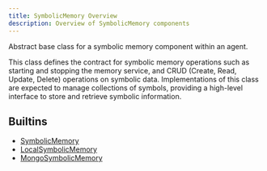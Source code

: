 ```yaml
---
title: SymbolicMemory Overview
description: Overview of SymbolicMemory components
---
```


Abstract base class for a symbolic memory component within an agent.

This class defines the contract for symbolic memory operations such as starting
and stopping the memory service, and CRUD (Create, Read, Update, Delete) operations
on symbolic data. Implementations of this class are expected to manage collections
of symbols, providing a high-level interface to store and retrieve symbolic information.

## Builtins
* [SymbolicMemory](/docs/components/symbolicmemory/symbolicmemory/)
* [LocalSymbolicMemory](/docs/components/symbolicmemory/localsymbolicmemory/)
* [MongoSymbolicMemory](/docs/components/symbolicmemory/mongosymbolicmemory/)